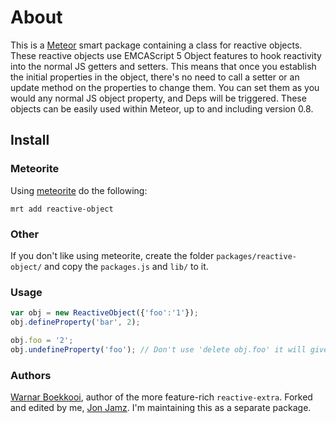 # About
This is a [Meteor](http://meteor.com/) smart package containing a class for reactive objects.
These reactive objects use EMCAScript 5 Object features to hook reactivity into the normal JS getters and setters.
This means that once you establish the initial properties in the object, there's no need to call a
setter or an update method on the properties to change them. You can set them as you would any normal JS
object property, and Deps will be triggered.
These objects can be easily used within Meteor, up to and including version 0.8.

## Install

### Meteorite
Using [meteorite](http://oortcloud.github.io/meteorite/) do the following:
```
mrt add reactive-object
```

### Other
If you don't like using meteorite, create the folder `packages/reactive-object/` and copy the `packages.js` and `lib/` to it.

### Usage

```javascript
var obj = new ReactiveObject({'foo':'1'});
obj.defineProperty('bar', 2);

obj.foo = '2';
obj.undefineProperty('foo'); // Don't use 'delete obj.foo' it will give strange results
```

### Authors

[Warnar Boekkooi](https://github.com/boekkooi), author of the more feature-rich `reactive-extra`. Forked and edited by me, [Jon Jamz](https://github.com/jonjamz). I'm maintaining this as a separate package.
